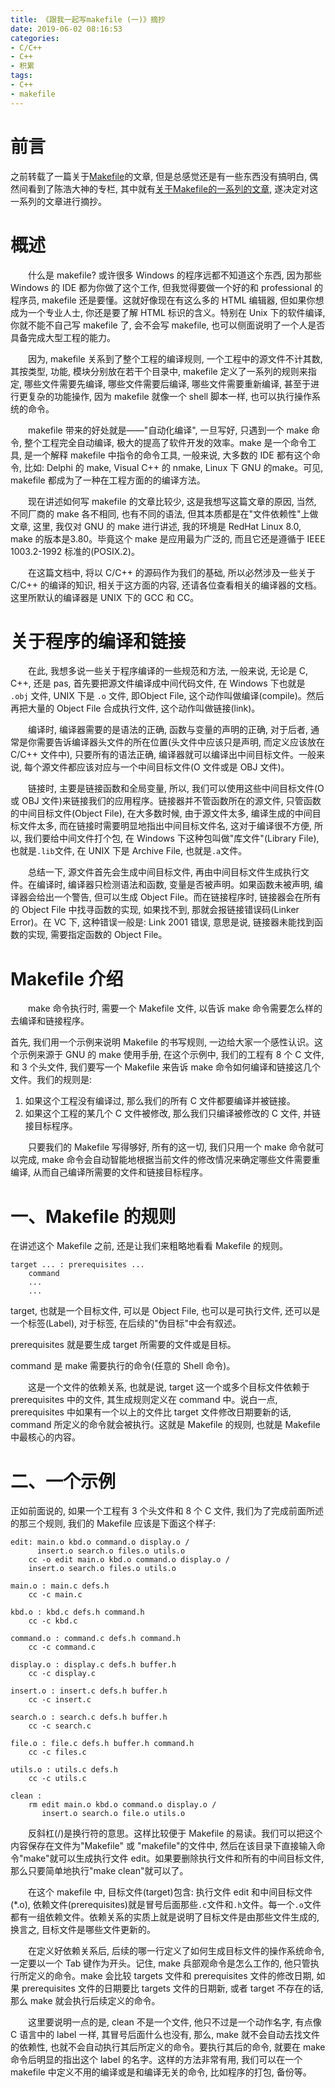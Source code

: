 ```yaml
---
title: 《跟我一起写makefile (一)》摘抄
date: 2019-06-02 08:16:53
categories:
- C/C++
- C++
- 积累
tags:
- C++
- makefile
---
```


# 前言

之前转载了一篇关于[Makefile](/c_plus_plus_primer/tips/make/edit-makefile.html)的文章, 但是总感觉还是有一些东西没有搞明白, 偶然间看到了陈浩大神的专栏, 其中就有[关于Makefile的一系列的文章](https://blog.csdn.net/haoel/article/details/2886), 遂决定对这一系列的文章进行摘抄。
<!--more-->

# 概述

&emsp;&emsp;什么是 makefile? 或许很多 Windows 的程序远都不知道这个东西, 因为那些 Windows 的 IDE 都为你做了这个工作, 但我觉得要做一个好的和 professional 的程序员, makefile 还是要懂。这就好像现在有这么多的 HTML 编辑器, 但如果你想成为一个专业人士, 你还是要了解 HTML 标识的含义。特别在 Unix 下的软件编译, 你就不能不自己写 makefile 了, 会不会写 makefile, 也可以侧面说明了一个人是否具备完成大型工程的能力。

&emsp;&emsp;因为, makefile 关系到了整个工程的编译规则, 一个工程中的源文件不计其数, 其按类型, 功能, 模块分别放在若干个目录中, makefile 定义了一系列的规则来指定, 哪些文件需要先编译, 哪些文件需要后编译, 哪些文件需要重新编译, 甚至于进行更复杂的功能操作, 因为 makefile 就像一个 shell 脚本一样, 也可以执行操作系统的命令。

&emsp;&emsp;makefile 带来的好处就是——"自动化编译", 一旦写好, 只遇到一个 make 命令, 整个工程完全自动编译, 极大的提高了软件开发的效率。make 是一个命令工具, 是一个解释 makefile 中指令的命令工具, 一般来说, 大多数的 IDE 都有这个命令, 比如: Delphi 的 make, Visual C++ 的 nmake, Linux 下 GNU 的make。可见, makefile 都成为了一种在工程方面的的编译方法。

&emsp;&emsp;现在讲述如何写 makefile 的文章比较少, 这是我想写这篇文章的原因, 当然, 不同厂商的 make 各不相同, 也有不同的语法, 但其本质都是在"文件依赖性"上做文章, 这里, 我仅对 GNU 的 make 进行讲述, 我的环境是 RedHat Linux 8.0, make 的版本是3.80。毕竟这个 make 是应用最为广泛的, 而且它还是遵循于 IEEE 1003.2-1992 标准的(POSIX.2)。

&emsp;&emsp;在这篇文档中, 将以 C/C++ 的源码作为我们的基础, 所以必然涉及一些关于 C/C++ 的编译的知识, 相关于这方面的内容, 还请各位查看相关的编译器的文档。这里所默认的编译器是 UNIX 下的 GCC 和 CC。

# 关于程序的编译和链接

&emsp;&emsp;在此, 我想多说一些关于程序编译的一些规范和方法, 一般来说, 无论是 C, C++, 还是 pas, 首先要把源文件编译成中间代码文件, 在 Windows 下也就是 `.obj` 文件, UNIX 下是 `.o` 文件, 即Object File, 这个动作叫做编译(compile)。然后再把大量的 Object File 合成执行文件, 这个动作叫做链接(link)。

&emsp;&emsp;编译时, 编译器需要的是语法的正确, 函数与变量的声明的正确, 对于后者, 通常是你需要告诉编译器头文件的所在位置(头文件中应该只是声明, 而定义应该放在 C/C++ 文件中), 只要所有的语法正确, 编译器就可以编译出中间目标文件。一般来说, 每个源文件都应该对应与一个中间目标文件(O 文件或是 OBJ 文件)。

&emsp;&emsp;链接时, 主要是链接函数和全局变量, 所以, 我们可以使用这些中间目标文件(O 或 OBJ 文件)来链接我们的应用程序。链接器并不管函数所在的源文件, 只管函数的中间目标文件(Object File), 在大多数时候, 由于源文件太多, 编译生成的中间目标文件太多, 而在链接时需要明显地指出中间目标文件名, 这对于编译很不方便, 所以, 我们要给中间文件打个包, 在 Windows 下这种包叫做"库文件"(Library File), 也就是`.lib`文件, 在 UNIX 下是 Archive File, 也就是`.a`文件。

&emsp;&emsp;总结一下, 源文件首先会生成中间目标文件, 再由中间目标文件生成执行文件。在编译时, 编译器只检测语法和函数, 变量是否被声明。如果函数未被声明, 编译器会给出一个警告, 但可以生成 Object File。而在链接程序时, 链接器会在所有的 Object File 中找寻函数的实现, 如果找不到, 那就会报链接错误码(Linker Error)。在 VC 下, 这种错误一般是: Link 2001 错误, 意思是说, 链接器未能找到函数的实现, 需要指定函数的 Object File。

# Makefile 介绍

&emsp;&emsp;make 命令执行时, 需要一个 Makefile 文件, 以告诉 make 命令需要怎么样的去编译和链接程序。

首先, 我们用一个示例来说明 Makefile 的书写规则, 一边给大家一个感性认识。这个示例来源于 GNU 的 make 使用手册, 在这个示例中, 我们的工程有 8 个 C 文件, 和 3 个头文件, 我们要写一个 Makefile 来告诉 make 命令如何编译和链接这几个文件。我们的规则是:

1. 如果这个工程没有编译过, 那么我们的所有 C 文件都要编译并被链接。
2. 如果这个工程的某几个 C 文件被修改, 那么我们只编译被修改的 C 文件, 并链接目标程序。

&emsp;&emsp;只要我们的 Makefile 写得够好, 所有的这一切, 我们只用一个 make 命令就可以完成, make 命令会自动智能地根据当前文件的修改情况来确定哪些文件需要重编译, 从而自己编译所需要的文件和链接目标程序。

# 一、Makefile 的规则

在讲述这个 Makefile 之前, 还是让我们来粗略地看看 Makefile 的规则。

```
target ... : prerequisites ...
	command
	...
	...
```

target, 也就是一个目标文件, 可以是 Object File, 也可以是可执行文件, 还可以是一个标签(Label), 对于标签, 在后续的"伪目标"中会有叙述。

prerequisites 就是要生成 target 所需要的文件或是目标。

command 是 make 需要执行的命令(任意的 Shell 命令)。

&emsp;&emsp;这是一个文件的依赖关系, 也就是说, target 这一个或多个目标文件依赖于 prerequisites 中的文件, 其生成规则定义在 command 中。说白一点, prerequisites 中如果有一个以上的文件比 target 文件修改日期要新的话, command 所定义的命令就会被执行。这就是 Makefile 的规则, 也就是 Makefile 中最核心的内容。

# 二、一个示例

正如前面说的, 如果一个工程有 3 个头文件和 8 个 C 文件, 我们为了完成前面所述的那三个规则, 我们的 Makefile 应该是下面这个样子:

```
edit: main.o kbd.o command.o display.o /
      insert.o search.o files.o utils.o
	cc -o edit main.o kbd.o command.o display.o /
	insert.o search.o files.o utils.o

main.o : main.c defs.h
	cc -c main.c

kbd.o : kbd.c defs.h command.h
	cc -c kbd.c

command.o : command.c defs.h command.h
	cc -c command.c

display.o : display.c defs.h buffer.h
	cc -c display.c

insert.o : insert.c defs.h buffer.h
	cc -c insert.c

search.o : search.c defs.h buffer.h
	cc -c search.c

file.o : file.c defs.h buffer.h command.h
	cc -c files.c

utils.o : utils.c defs.h
	cc -c utils.c

clean :
	rm edit main.o kbd.o command.o display.o /
	   insert.o search.o file.o utils.o
```

&emsp;&emsp;反斜杠(/)是换行符的意思。这样比较便于 Makefile 的易读。我们可以把这个内容保存在文件为"Makefile" 或 "makefile"的文件中, 然后在该目录下直接输入命令"make"就可以生成执行文件 edit。如果要删除执行文件和所有的中间目标文件, 那么只要简单地执行"make clean"就可以了。

&emsp;&emsp;在这个 makefile 中, 目标文件(target)包含: 执行文件 edit 和中间目标文件(*.o), 依赖文件(prerequisites)就是冒号后面那些`.c`文件和`.h`文件。每一个`.o`文件都有一组依赖文件。依赖关系的实质上就是说明了目标文件是由那些文件生成的, 换言之, 目标文件是哪些文件更新的。

&emsp;&emsp;在定义好依赖关系后, 后续的哪一行定义了如何生成目标文件的操作系统命令, 一定要以一个 Tab 键作为开头。记住, make 兵部观命令是怎么工作的, 他只管执行所定义的命令。make 会比较 targets 文件和 prerequisites 文件的修改日期, 如果 prerequisites 文件的日期要比 targets 文件的日期新, 或者 target 不存在的话, 那么 make 就会执行后续定义的命令。

&emsp;&emsp;这里要说明一点的是, clean 不是一个文件, 他只不过是一个动作名字, 有点像 C 语言中的 label 一样, 其冒号后面什么也没有, 那么, make 就不会自动去找文件的依赖性, 也就不会自动执行其后所定义的命令。要执行其后的命令, 就要在 make 命令后明显的指出这个 label 的名字。这样的方法非常有用, 我们可以在一个 makefile 中定义不用的编译或是和编译无关的命令, 比如程序的打包, 备份等。
